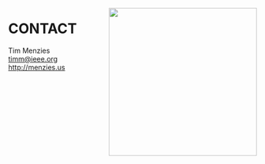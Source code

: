 <img align=right width=300
src="https://www.coolebaytools.com/wp-content/uploads/contact-me-e1366236957601.jpg">

# CONTACT

Tim Menzies   
timm@ieee.org   
http://menzies.us
